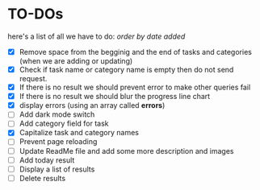 # TO-DOs

here's a list of all we have to do:
_order by date added_

- [x] Remove space from the begginig and the end of tasks and categories (when we are adding or updating)
- [x] Check if task name or category name is empty then do not send request.
- [x] If there is no result we should prevent error to make other queries fail
- [x] If there is no result we should blur the progress line chart
- [x] display errors (using an array called **errors**)
- [ ] Add dark mode switch
- [ ] Add category field for task
- [x] Capitalize task and category names
- [ ] Prevent page reloading
- [ ] Update ReadMe file and add some more description and images
- [ ] Add today result
- [ ] Display a list of results
- [ ] Delete results